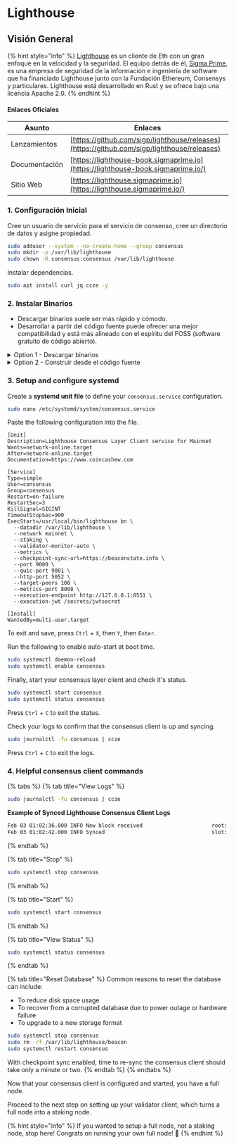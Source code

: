 # Lighthouse

## Visión General

{% hint style="info" %}
[Lighthouse](https://github.com/sigp/lighthouse) es un cliente de Eth con un gran enfoque en la velocidad y la seguridad. El equipo detrás de él, [Sigma Prime](https://sigmaprime.io), es una empresa de seguridad de la información e ingeniería de software que ha financiado Lighthouse junto con la Fundación Ethereum, Consensys y particulares. Lighthouse está desarrollado en Rust y se ofrece bajo una licencia Apache 2.0.
{% endhint %}

#### Enlaces Oficiales

| Asunto       | Enlaces                                                                                      |
| ------------- | ------------------------------------------------------------------------------------------ |
| Lanzamientos      | [https://github.com/sigp/lighthouse/releases](https://github.com/sigp/lighthouse/releases) |
| Documentación | [https://lighthouse-book.sigmaprime.io](https://lighthouse-book.sigmaprime.io/)            |
| Sitio Web       | [https://lighthouse.sigmaprime.io](https://lighthouse.sigmaprime.io/)                      |

### 1. Configuración Inicial

Cree un usuario de servicio para el servicio de consenso, cree un directorio de datos y asigne propiedad.

```bash
sudo adduser --system --no-create-home --group consensus
sudo mkdir -p /var/lib/lighthouse
sudo chown -R consensus:consensus /var/lib/lighthouse
```

Instalar dependencias.

```bash
sudo apt install curl jq ccze -y
```

### 2. Instalar Binarios

* Descargar binarios suele ser más rápido y cómodo.&#x20;
* Desarrollar a partir del código fuente puede ofrecer una mejor compatibilidad y está más alineado con el espíritu del FOSS (software gratuito de código abierto).

<details>

<summary>Option 1 - Descargar binarios</summary>

Ejecute lo siguiente para descargar automáticamente la última versión de Linux, un-tar y cleanup.

```bash
RELEASE_URL="https://api.github.com/repos/sigp/lighthouse/releases/latest"
BINARIES_URL="$(curl -s $RELEASE_URL | jq -r ".assets[] | select(.name) | .browser_download_url" | grep x86_64-unknown-linux-gnu.tar.gz$)"

echo Downloading URL: $BINARIES_URL

cd $HOME
# Download
wget -O lighthouse.tar.gz $BINARIES_URL
# Untar
tar -xzvf lighthouse.tar.gz -C $HOME
# Cleanup
rm lighthouse.tar.gz
```

Instale los archivos binarios.

<pre class="language-bash"><code class="lang-bash"><strong>sudo mv $HOME/lighthouse /usr/local/bin/lighthouse
</strong></code></pre>

</details>

<details>

<summary>Option 2 - Construir desde el código fuente</summary>

**Instalar la dependencia de óxido**

```bash
curl --proto '=https' --tlsv1.2 -sSf https://sh.rustup.rs | sh
```

Cuando se le solicite, ingrese '1' para continuar con la instalación predeterminada.

Actualice las variables de entorno.

```bash
echo export PATH="$HOME/.cargo/bin:$PATH" >> ~/.bashrc
source ~/.bashrc
```

Instala dependencias de óxido.

```bash
sudo apt-get update
sudo apt install -y git gcc g++ make cmake pkg-config libssl-dev libclang-dev clang protobuf-compiler
```

Compile los archivos binarios.

```bash
mkdir -p ~/git
cd ~/git
git clone -b stable https://github.com/sigp/lighthouse.git
cd lighthouse
make
```

En caso de errores de compilación, ejecute la siguiente secuencia.

```bash
rustup update
cargo clean
make
```

Verifique que lighthouse se haya construido correctamente verificando el número de versión.

```
lighthouse --version
```

Instale el binario.

```bash
sudo cp $HOME/.cargo/bin/lighthouse /usr/local/bin/lighthouse
```

</details>

### **3. Setup and configure systemd**

Create a **systemd unit file** to define your `consensus.service` configuration.

```bash
sudo nano /etc/systemd/system/consensus.service
```

Paste the following configuration into the file.

```shell
[Unit]
Description=Lighthouse Consensus Layer Client service for Mainnet
Wants=network-online.target
After=network-online.target
Documentation=https://www.coincashew.com

[Service]
Type=simple
User=consensus
Group=consensus
Restart=on-failure
RestartSec=3
KillSignal=SIGINT
TimeoutStopSec=900
ExecStart=/usr/local/bin/lighthouse bn \
  --datadir /var/lib/lighthouse \
  --network mainnet \
  --staking \
  --validator-monitor-auto \
  --metrics \
  --checkpoint-sync-url=https://beaconstate.info \
  --port 9000 \
  --quic-port 9001 \
  --http-port 5052 \
  --target-peers 100 \
  --metrics-port 8008 \
  --execution-endpoint http://127.0.0.1:8551 \
  --execution-jwt /secrets/jwtsecret

[Install]
WantedBy=multi-user.target
```

To exit and save, press `Ctrl` + `X`, then `Y`, then `Enter`.

Run the following to enable auto-start at boot time.

```bash
sudo systemctl daemon-reload
sudo systemctl enable consensus
```

Finally, start your consensus layer client and check it's status.

```bash
sudo systemctl start consensus
sudo systemctl status consensus
```

Press `Ctrl` + `C` to exit the status.

Check your logs to confirm that the consensus client is up and syncing.

```bash
sudo journalctl -fu consensus | ccze
```

Press `Ctrl` + `C` to exit the logs.

### 4. Helpful consensus client commands

{% tabs %}
{% tab title="View Logs" %}
```bash
sudo journalctl -fu consensus | ccze
```

**Example of Synced Lighthouse Consensus Client Logs**

```bash
Feb 03 01:02:36.000 INFO New block received                      root: 0xb5ccb2f85d981ca9e1c0d904f967403ddf8c47532c195fe213c94a28ffaf6a2e, slot: 2138
Feb 03 01:02:42.000 INFO Synced                                  slot: 2138, block: 0x1cb281a, epoch: 121, finalized_epoch: 120, finalized_root: 0x1dce0, exec_hash: 0x6827aeb (verified), peers: 50, service: slot_notifier
```
{% endtab %}

{% tab title="Stop" %}
```bash
sudo systemctl stop consensus
```
{% endtab %}

{% tab title="Start" %}
```bash
sudo systemctl start consensus
```
{% endtab %}

{% tab title="View Status" %}
```bash
sudo systemctl status consensus
```
{% endtab %}

{% tab title="Reset Database" %}
Common reasons to reset the database can include:

* To reduce disk space usage
* To recover from a corrupted database due to power outage or hardware failure
* To upgrade to a new storage format

```bash
sudo systemctl stop consensus
sudo rm -rf /var/lib/lighthouse/beacon
sudo systemctl restart consensus
```

With checkpoint sync enabled, time to re-sync the consensus client should take only a minute or two.
{% endtab %}
{% endtabs %}

Now that your consensus client is configured and started, you have a full node.

Proceed to the next step on setting up your validator client, which turns a full node into a staking node.

{% hint style="info" %}
If you wanted to setup a full node, not a staking node, stop here! Congrats on running your own full node! :tada:
{% endhint %}

